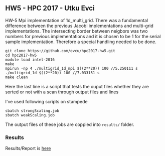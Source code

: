 ## HW5 - HPC 2017 - Utku Evci
HW-5 Mpi implementation of 1d_multi_grid. There was a fundamental difference between the previous Jacobi implementations and multi-grid implementations. The intersecting border between neigbors was two numbers for previous implementations and it is chosen to be 1 for the serial sample implementation. Therefore a special handling needed to be done. 
```
git clone https://github.com/evcu/hpc2017-hw5.git
cd hpc2017-hw5
module load intel-2016
make
mpirun -np 4 ./multigrid_1d_mpi $((2**20)) 100 //5.250111 s
./multigrid_1d $((2**20)) 100 //7.033151 s
make clean
```

Here the last line is a script that tests the ouput files whether they are sorted or not with a scan through output files and lines

I've used following scripts on stampede
```
sbatch strongScaling.job
sbatch weakScaling.job
```

The output files of these jobs are coppied into `results/` folder.

### Results
Results/Report is [here](https://github.com/evcu/hpc2017-hw5/blob/master/results/Results.ipynb)
